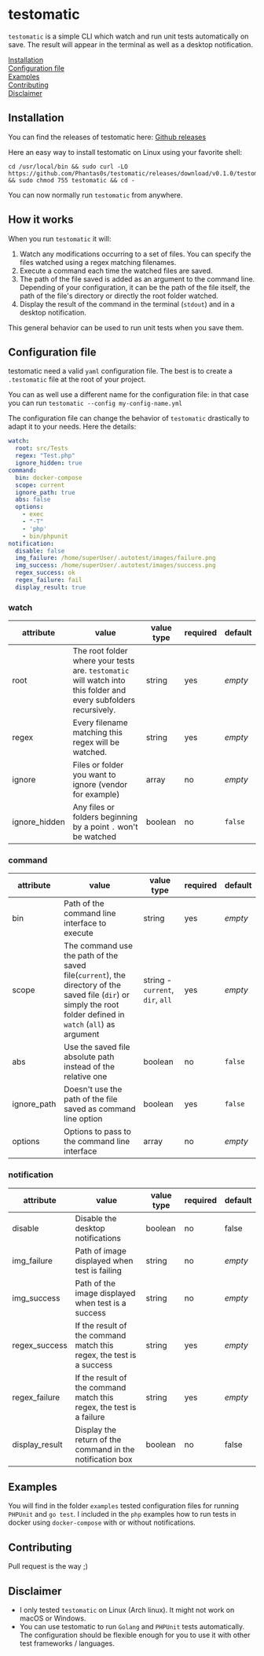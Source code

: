 # testomatic

`testomatic` is a simple CLI which watch and run unit tests automatically on save.
The result will appear in the terminal as well as a desktop notification.


[Installation](#installation)  
[Configuration file](#configuration-file)  
[Examples](#examples)  
[Contributing](#contributing)  
[Disclaimer](#disclaimer)  

## Installation

You can find the releases of testomatic here: [Github releases](https://github.com/Phantas0s/testomatic/releases)

Here an easy way to install testomatic on Linux using your favorite shell:

```shell
cd /usr/local/bin && sudo curl -LO https://github.com/Phantas0s/testomatic/releases/download/v0.1.0/testomatic && sudo chmod 755 testomatic && cd -
```

You can now normally run `testomatic` from anywhere.

## How it works

When you run `testomatic` it will:

1. Watch any modifications occurring to a set of files. You can specify the files watched using a regex matching filenames.
2. Execute a command each time the watched files are saved. 
3. The path of the file saved is added as an argument to the command line. Depending of your configuration, it can be the path of the file itself, the path of the file's directory or directly the root folder watched.
3. Display the result of the command in the terminal (`stdout`) and in a desktop notification.

This general behavior can be used to run unit tests when you save them.

## Configuration file

testomatic need a valid `yaml` configuration file. The best is to create a `.testomatic` file at the root of your project.

You can as well use a different name for the configuration file: in that case you can run `testomatic --config my-config-name.yml`

The configuration file can change the behavior of `testomatic` drastically to adapt it to your needs. Here the details:

```yaml
watch:
  root: src/Tests
  regex: "Test.php"
  ignore_hidden: true
command:
  bin: docker-compose
  scope: current
  ignore_path: true
  abs: false
  options:
    - exec
    - "-T"
    - 'php'
    - bin/phpunit
notification:
  disable: false
  img_failure: /home/superUser/.autotest/images/failure.png
  img_success: /home/superUser/.autotest/images/success.png
  regex_success: ok
  regex_failure: fail
  display_result: true
```

### watch

| attribute     | value                                                                                                            | value type | required | default |
|---------------|------------------------------------------------------------------------------------------------------------------|------------|----------|---------|
| root          | The root folder where your tests are. `testomatic` will watch into this folder and every subfolders recursively. | string     | yes      | *empty* |
| regex         | Every filename matching this regex will be watched.                                                              | string     | yes      | *empty* |
| ignore        | Files or folder you want to ignore (vendor for example)                                                         | array      | no       | *empty* |
| ignore_hidden | Any files or folders beginning by a point `.` won't be watched                                                   | boolean    | no       | `false` |

### command

| attribute   | value                                                                                                                                                           | value type                       | required | default   |
|-------------|-----------------------------------------------------------------------------------------------------------------------------------------------------------------|----------------------------------|----------|-----------|
| bin         | Path of the command line interface to execute                                                                                                                   | string                           | yes      | *empty*   |
| scope       | The command use the path of the saved file(`current`), the directory of the saved file (`dir`) or simply the root folder defined in `watch` (`all`) as argument | string - `current`, `dir`, `all` | yes      | *empty* |
| abs         | Use the saved file absolute path instead of the relative one                                                                                                    | boolean                          | no       | `false`   |
| ignore_path | Doesn't use the path of the file saved as command line option                                                                                                   | boolean                          | yes      | `false` |
| options     | Options to pass to the command line interface                                                                                                                   | array                            | no       | *empty*   |

### notification

| attribute      | value                                                                | value type | required | default |
|----------------|----------------------------------------------------------------------|------------|----------|---------|
| disable        | Disable the desktop notifications                                    | boolean    | no       | false   |
| img_failure    | Path of image displayed when test is failing                         | string     | no       | *empty* |
| img_success    | Path of the image displayed when test is a success                   | string     | no       | *empty* |
| regex_success  | If the result of the command match this regex, the test is a success | string     | yes      | *empty* |
| regex_failure  | If the result of the command match this regex, the test is a failure | string     | yes      | *empty* |
| display_result | Display the return of the command in the notification box            | boolean    | no       | false   |


## Examples

You will find in the folder `examples` tested configuration files for running `PHPUnit` and `go test`.
I included in the `php` examples how to run tests in docker using `docker-compose` with or without notifications.

## Contributing

Pull request is the way ;)

## Disclaimer

- I only tested `testomatic` on Linux (Arch linux). It might not work on macOS or Windows.
- You can use testomatic to run `Golang` and `PHPUnit` tests automatically. 
The configuration should be flexible enough for you to use it with other test frameworks / languages.

